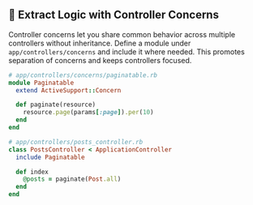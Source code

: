## 🧩 Extract Logic with Controller Concerns
Controller concerns let you share common behavior across multiple controllers without inheritance. Define a module under `app/controllers/concerns` and include it where needed. This promotes separation of concerns and keeps controllers focused.

```ruby
# app/controllers/concerns/paginatable.rb
module Paginatable
  extend ActiveSupport::Concern

  def paginate(resource)
    resource.page(params[:page]).per(10)
  end
end

# app/controllers/posts_controller.rb
class PostsController < ApplicationController
  include Paginatable

  def index
    @posts = paginate(Post.all)
  end
end
```